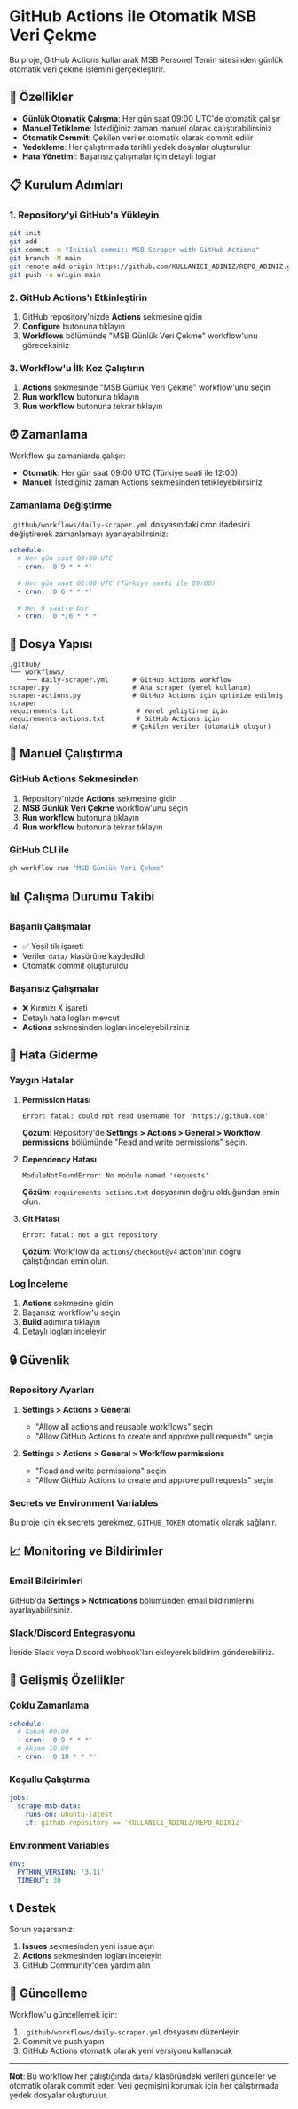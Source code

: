 # GitHub Actions ile Otomatik MSB Veri Çekme

Bu proje, GitHub Actions kullanarak MSB Personel Temin sitesinden günlük otomatik veri çekme işlemini gerçekleştirir.

## 🚀 Özellikler

- **Günlük Otomatik Çalışma**: Her gün saat 09:00 UTC'de otomatik çalışır
- **Manuel Tetikleme**: İstediğiniz zaman manuel olarak çalıştırabilirsiniz
- **Otomatik Commit**: Çekilen veriler otomatik olarak commit edilir
- **Yedekleme**: Her çalıştırmada tarihli yedek dosyalar oluşturulur
- **Hata Yönetimi**: Başarısız çalışmalar için detaylı loglar

## 📋 Kurulum Adımları

### 1. Repository'yi GitHub'a Yükleyin

```bash
git init
git add .
git commit -m "Initial commit: MSB Scraper with GitHub Actions"
git branch -M main
git remote add origin https://github.com/KULLANICI_ADINIZ/REPO_ADINIZ.git
git push -u origin main
```

### 2. GitHub Actions'ı Etkinleştirin

1. GitHub repository'nizde **Actions** sekmesine gidin
2. **Configure** butonuna tıklayın
3. **Workflows** bölümünde "MSB Günlük Veri Çekme" workflow'unu göreceksiniz

### 3. Workflow'u İlk Kez Çalıştırın

1. **Actions** sekmesinde "MSB Günlük Veri Çekme" workflow'unu seçin
2. **Run workflow** butonuna tıklayın
3. **Run workflow** butonuna tekrar tıklayın

## ⏰ Zamanlama

Workflow şu zamanlarda çalışır:

- **Otomatik**: Her gün saat 09:00 UTC (Türkiye saati ile 12:00)
- **Manuel**: İstediğiniz zaman Actions sekmesinden tetikleyebilirsiniz

### Zamanlama Değiştirme

`.github/workflows/daily-scraper.yml` dosyasındaki cron ifadesini değiştirerek zamanlamayı ayarlayabilirsiniz:

```yaml
schedule:
  # Her gün saat 09:00 UTC
  - cron: '0 9 * * *'
  
  # Her gün saat 06:00 UTC (Türkiye saati ile 09:00)
  - cron: '0 6 * * *'
  
  # Her 6 saatte bir
  - cron: '0 */6 * * *'
```

## 📁 Dosya Yapısı

```
.github/
└── workflows/
    └── daily-scraper.yml      # GitHub Actions workflow
scraper.py                     # Ana scraper (yerel kullanım)
scraper-actions.py             # GitHub Actions için optimize edilmiş scraper
requirements.txt                # Yerel geliştirme için
requirements-actions.txt        # GitHub Actions için
data/                          # Çekilen veriler (otomatik oluşur)
```

## 🔧 Manuel Çalıştırma

### GitHub Actions Sekmesinden

1. Repository'nizde **Actions** sekmesine gidin
2. **MSB Günlük Veri Çekme** workflow'unu seçin
3. **Run workflow** butonuna tıklayın
4. **Run workflow** butonuna tekrar tıklayın

### GitHub CLI ile

```bash
gh workflow run "MSB Günlük Veri Çekme"
```

## 📊 Çalışma Durumu Takibi

### Başarılı Çalışmalar

- ✅ Yeşil tik işareti
- Veriler `data/` klasörüne kaydedildi
- Otomatik commit oluşturuldu

### Başarısız Çalışmalar

- ❌ Kırmızı X işareti
- Detaylı hata logları mevcut
- **Actions** sekmesinden logları inceleyebilirsiniz

## 🐛 Hata Giderme

### Yaygın Hatalar

1. **Permission Hatası**
   ```
   Error: fatal: could not read Username for 'https://github.com'
   ```
   **Çözüm**: Repository'de **Settings > Actions > General > Workflow permissions** bölümünde "Read and write permissions" seçin.

2. **Dependency Hatası**
   ```
   ModuleNotFoundError: No module named 'requests'
   ```
   **Çözüm**: `requirements-actions.txt` dosyasının doğru olduğundan emin olun.

3. **Git Hatası**
   ```
   Error: fatal: not a git repository
   ```
   **Çözüm**: Workflow'da `actions/checkout@v4` action'ının doğru çalıştığından emin olun.

### Log İnceleme

1. **Actions** sekmesine gidin
2. Başarısız workflow'u seçin
3. **Build** adımına tıklayın
4. Detaylı logları inceleyin

## 🔒 Güvenlik

### Repository Ayarları

1. **Settings > Actions > General**
   - "Allow all actions and reusable workflows" seçin
   - "Allow GitHub Actions to create and approve pull requests" seçin

2. **Settings > Actions > General > Workflow permissions**
   - "Read and write permissions" seçin
   - "Allow GitHub Actions to create and approve pull requests" seçin

### Secrets ve Environment Variables

Bu proje için ek secrets gerekmez, `GITHUB_TOKEN` otomatik olarak sağlanır.

## 📈 Monitoring ve Bildirimler

### Email Bildirimleri

GitHub'da **Settings > Notifications** bölümünden email bildirimlerini ayarlayabilirsiniz.

### Slack/Discord Entegrasyonu

İleride Slack veya Discord webhook'ları ekleyerek bildirim gönderebiliriz.

## 🚀 Gelişmiş Özellikler

### Çoklu Zamanlama

```yaml
schedule:
  # Sabah 09:00
  - cron: '0 9 * * *'
  # Akşam 18:00
  - cron: '0 18 * * *'
```

### Koşullu Çalıştırma

```yaml
jobs:
  scrape-msb-data:
    runs-on: ubuntu-latest
    if: github.repository == 'KULLANICI_ADINIZ/REPO_ADINIZ'
```

### Environment Variables

```yaml
env:
  PYTHON_VERSION: '3.11'
  TIMEOUT: 30
```

## 📞 Destek

Sorun yaşarsanız:

1. **Issues** sekmesinden yeni issue açın
2. **Actions** sekmesinden logları inceleyin
3. GitHub Community'den yardım alın

## 🔄 Güncelleme

Workflow'u güncellemek için:

1. `.github/workflows/daily-scraper.yml` dosyasını düzenleyin
2. Commit ve push yapın
3. GitHub Actions otomatik olarak yeni versiyonu kullanacak

---

**Not**: Bu workflow her çalıştığında `data/` klasöründeki verileri günceller ve otomatik olarak commit eder. Veri geçmişini korumak için her çalıştırmada yedek dosyalar oluşturulur.
